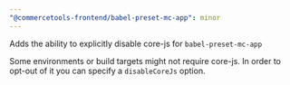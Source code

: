 ```yaml
---
"@commercetools-frontend/babel-preset-mc-app": minor
---
```


Adds the ability to explicitly disable core-js for `babel-preset-mc-app`

Some environments or build targets might not require core-js. In order to opt-out of it you can specify a `disableCoreJs` option.
